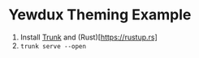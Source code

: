 # Yewdux Theming Example

1. Install [Trunk](https://trunkrs.dev) and (Rust)[https://rustup.rs]
2. `trunk serve --open`
